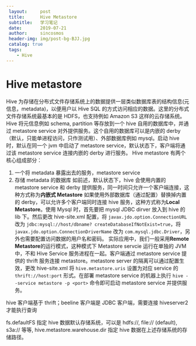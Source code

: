 ```yaml
---
 layout:     post
 title:      Hive Metastore
 subtitle:   学习笔记
 date:       2019-07-21
 author:     sincosmos
 header-img: img/post-bg-BJJ.jpg
 catalog: true
 tags:
    - Hive
---
```

# Hive metastore
Hive 为存储在分布式文件存储系统上的数据提供一层类似数据库表的结构信息(元信息，metadata)，以便用户以 Hive SQL 的方式访问相应的数据。这里的分布式文件存储系统最基本的是 HDFS，也支持例如 Amazon S3 这样的云存储系统。
Hive 将元信息例如 schema, partition 等存放到一个 hive 自用的数据库中，并通过 metastore service 对外提供服务。这个自用的数据库可以是内嵌的 derby（默认，只能单进程访问，只作测试用）、外部数据库例如 mysql。启动 hive 时，默认在同一个 jvm 中启动了 metastore service，默认状态下，客户端将通过该 metastore service 连接内嵌的 derby 进行服务。 
Hive metastore 有两个核心组成部分：
1. 一个将 metadata 暴露出去的服务，metastore service
2. 存储 metadata 的数据库
如前述，默认状态下，hive 会使用内置的 metastore service 和 derby 提供服务，同一时间只允许一个客户端连接，这种方式称为**内嵌式 Metastore**
如果使用外部数据库（通过配置）替换掉内置的 derby，可以允许多个客户端同时连接 hive 服务，这种方式称为**Local Metastore**。使用 Mysql 时，首先要把 mysql JDBC dirver 放入到 hive 的 lib 下。然后更改 hive-site.xml 配置，将 `javax.jdo.option.ConnectionURL` 改为 `jdbc:mysql://host/dbname? createDatabaseIfNotExist=true`，将 `javax.jdo.option.ConnectionDriverName` 改为 `com.mysql.jdbc.Driver`，另外也需要配置访问数据的用户名和密码。
实际应用中，我们一般采用**Remote Metastore**的运行模式，这种模式下 Metastore servcie 运行在单独的 JVM 中，不和 Hive Service 服务进程在一起。客户端通过 metastore service 提供的 thrift 服务连接 metastore。metastore server 的隔离可以通过配置生效，更改 hive-site.xml 将 `hive.metastore.uris` 设置为对应 service 的 `thrift://host:port` 形式。在部署 metastore service 的机器上执行 `hive --service metastore -p <port>` 命令即可启动 metastore service 并提供服务。

hive 客户端基于 thrift；beeline 客户端是 JDBC 客户端，需要连接 hiveserver2 才能执行查询


fs.defaultFS 指定 hive 数据默认存储系统，可以是 hdfs://, file:// (default), s3a:// 等等,  hive.metastore.warehouse.dir 指定 hive 数据在上述存储系统的存储路径。
